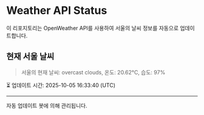 
# Weather API Status

이 리포지토리는 OpenWeather API를 사용하여 서울의 날씨 정보를 자동으로 업데이트합니다.

## 현재 서울 날씨
> 서울의 현재 날씨: overcast clouds, 온도: 20.62°C, 습도: 97%

⏳ 업데이트 시간: 2025-10-05 16:33:40 (UTC)

---
자동 업데이트 봇에 의해 관리됩니다.
